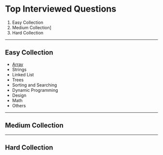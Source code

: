 # Top Interviewed Questions

1. Easy Collection
2. Medium Collection]
3. Hard Collection

----

## Easy Collection

- [Array](Array.py)
- Strings
- Linked List
- Trees
- Sorting and Searching
- Dynamic Programming
- Design
- Math
- Others

----

## Medium Collection

----

## Hard Collection

